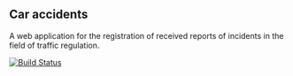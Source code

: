 ## Car accidents
A web application for the registration of received reports of incidents in the field of traffic regulation.

[![Build Status](https://travis-ci.org/burovytsky/car_accidents.svg?branch=master)](https://travis-ci.org/burovytsky/car_accidents)